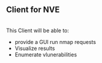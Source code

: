 ## Client for NVE
<br/>
This Client will be able to:
<ul>
  <li>provide a GUI run nmap requests </li>
  <li>Visualize results </li>
  <li> Enumerate vlunerabilities </li>
</ul>
